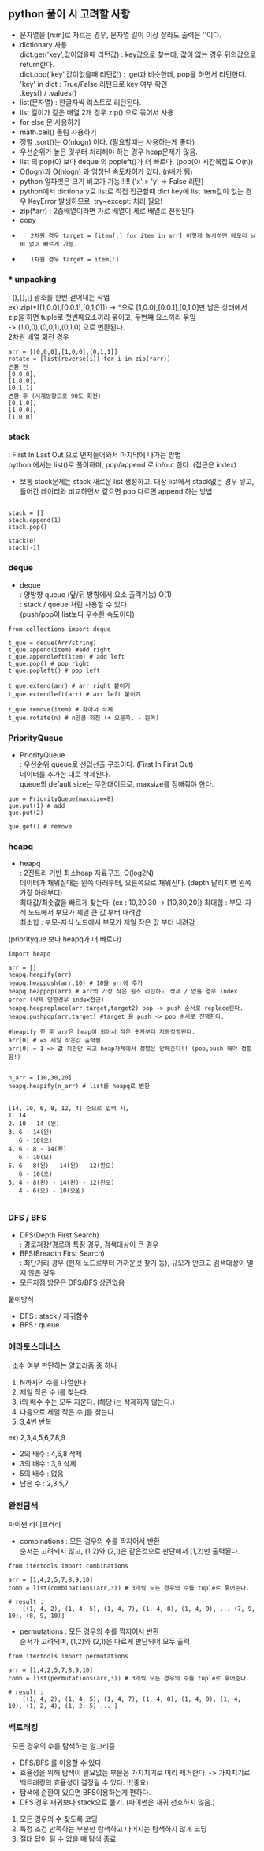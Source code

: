 
## python 풀이 시 고려할 사항
- 문자열을 [n:m]로 자르는 경우, 문자열 길이 이상 잘라도 출력은 ''이다.  
- dictionary 사용   
  dict.get('key',값이없을때 리턴값) : key값으로 찾는데, 값이 없는 경우 뒤의값으로 return한다.   
  dict.pop('key',값이없을때 리턴값) : .get과 비슷한데, pop을 하면서 리턴한다.   
  'key' in dict : True/False 리턴으로 key 여부 확인   
  .keys() / .values()   
- list(문자열) : 한글자씩 리스트로 리턴된다.
- list 길이가 같은 배열 2개 경우 zip() 으로 묶어서 사용
- for else 문 사용하기
- math.ceil() 올림 사용하기
- 정렬 .sort()는 O(nlogn) 이다. (필요할때는 사용하는게 좋다)
- 우선순위가 높은 것부터 처리해야 하는 경우 heap문제가 많음.
- list 의 pop(0) 보다 deque 의 popleft()가 더 빠르다. (pop(0) 시간복잡도 O(n))
- O(logn)과 O(nlogn) 과 엄청난 속도차이가 있다. (n배가 됨)
- python 알파벳은 크기 비교가 가능!!!!! ('x' > 'y' => False 리턴)
- python에서 dictionary로 list로 직접 접근할때 dict key에 list item값이 없는 경우 KeyError 발생하므로, try~except: 처리 필요!  
- zip(*arr) : 2중배열이라면 가로 배열이 세로 배열로 전환된다.
- copy 
-        2차원 경우 target = [item[:] for item in arr] 이렇게 복사하면 메모리 낭비 없이 빠르게 가능.
-        1차원 경우 target = item[:]


### * unpacking
: (),{},[] 괄호를 한번 걷어내는 작업  
ex) zip(*[[1,0.0],[0.0.1],[0,1,0]]) -> *으로 [1,0.0],[0.0.1],[0,1,0]만 남은 상태에서 zip을 하면 tuple로 첫번째요소끼리 묶이고, 두번쨰 요소끼리 묶임  
-> (1,0,0),(0,0,1),(0,1,0) 으로 변환된다.   
2차원 배열 회전 경우  
```
arr = [[0,0,0],[1,0,0],[0,1,1]]   
rotate = [list(reverse(i)) for i in zip(*arr)]
변환 전
[0,0,0],  
[1,0,0],  
[0,1,1]  
변환 후 (시계방향으로 90도 회전) 
[0,1,0],  
[1,0,0],  
[1,0,0]    
```


### stack
: First In Last Out 으로 먼저들어와서 마지막에 나가는 방법  
python 에서는 list()로 풀이하며, pop/append 로 in/out 한다. (접근은 index)  
- 보통 stack문제는 stack 새로운 list 생성하고, 대상 list에서 stack없는 경우 넣고, 들어간 데이터와 비교하면서 같으면 pop 다르면 append 하는 방법   

```

stack = []
stack.append(1)
stack.pop()

stack[0] 
stack[-1]
```


### deque
- deque   
: 양방향 queue (앞/뒤 방향에서 요소 출력가능) O(1)    
: stack / queue 처럼 사용할 수 있다.    
(push/pop이 list보다 우수한 속도이다)

```
from collections import deque

t_que = deque(Arr/string)
t_que.append(item) #add right
t_que.appendleft(item) # add left
t_que.pop() # pop right
t_que.popleft() # pop left

t_que.extend(arr) # arr right 붙이기
t_que.extendleft(arr) # arr left 붙이기

t_que.remove(item) # 찾아서 삭제
t_que.rotate(n) # n만큼 회전 (+ 오른쪽, - 왼쪽)
```

### PriorityQueue
- PriorityQueue    
: 우선순위 queue로 선입선출 구조이다. (First In First Out)   
데이터를 추가한 대로 삭제된다.  
queue의 default size는 무한대이므로, maxsize를 정해줘야 한다.  

```
que = PriorityQueue(maxsize=8)
que.put(1) # add
que.put(2)

que.get() # remove
```



### heapq
- heapq   
: 2진트리 기반 최소heap 자료구조, O(log2N)   
데이터가 채워질때는 왼쪽 아래부터, 오른쪽으로 채워진다. (depth 달리지면 왼쪽 가장 아래부터)  
최대값/최솟값을 빠르게 찾는다. (ex : 10,20,30 -> [10,30,20])
최대힙 : 부모-자식 노드에서 부모가 제일 큰 값 부터 내려감     
최소힙 : 부모-자식 노드에서 부모가 제일 작은 값 부터 내려감    

(priorityque 보다 heapq가 더 빠르다)

```
import heapq

arr = []
heapq.heapify(arr)
heapq.heappush(arr,10) # 10을 arr에 추가  
heapq.heappop(arr) # arr의 가장 작은 원소 리턴하고 삭제 / 없을 경우 index error (삭제 안할경우 index접근)
heapq.heapreplace(arr,target,target2) pop -> push 순서로 replace된다.
heapq.pushpop(arr,target) #target 을 push -> pop 순서로 진행한다.

#heapify 한 후 arr은 heap이 되어서 작은 숫자부터 자동정렬된다.
arr[0] # => 제일 작은값 출력됨.
arr[0] = 1 => 값 치환만 되고 heap자체에서 정렬은 안해준다!! (pop,push 해야 정렬함!)


n_arr = [10,30,20]
heapq.heapify(n_arr) # list를 heapq로 변환


[14, 10, 6, 8, 12, 4] 순으로 입력 시,
1. 14
2. 10 - 14 (왼)
3. 6 - 14(왼) 
   6 - 10(오)
4. 6 - 8 - 14(왼) 
   6 - 10(오)
5. 6 - 8(왼) - 14(왼) - 12(왼오) 
   6 - 10(오)
5. 4 - 8(왼) - 14(왼) - 12(왼오) 
   4 - 6(오) - 10(오왼)
   
```



### DFS / BFS
- DFS(Depth First Search)  
: 경로저장/경로의 특징 경우, 검색대상이 큰 경우
- BFS(Breadth First Search)  
: 최단거리 경우 (현재 노드로부터 가까운것 찾기 등), 규모가 안크고 검색대상이 멀지 않은 경우
- 모든지점 방문은 DFS/BFS 상관없음


풀이방식
- DFS : stack / 재귀함수
- BFS : queue


### 에라토스테네스
: 소수 여부 판단하는 알고리즘 중 하나

1. N까지의 수를 나열한다.
2. 제일 작은 수 i를 찾는다.
3. i의 배수 수는 모두 지운다. (해당 i는 삭제하지 않는다.)
4. 다음으로 제일 작은 수 j를 찾는다.
5. 3,4번 반복

ex) 2,3,4,5,6,7,8,9  
- 2의 배수 : 4,6,8 삭제
- 3의 배수 : 3,9 삭제
- 5의 배수 : 없음
- 남은 수 : 2,3,5,7  


### 완전탐색
파이썬 라이브러리  

- combinations
: 모든 경우의 수를 짝지어서 반환  
순서는 고려되지 않고, (1,2)와 (2,1)은 같은것으로 판단해서 (1,2)만 출력된다.   
```
from itertools import combinations

arr = [1,4,2,5,7,8,9,10]
comb = list(combinations(arr,3)) # 3개씩 모든 경우의 수를 tuple로 묶어준다.

# result : 
	[(1, 4, 2), (1, 4, 5), (1, 4, 7), (1, 4, 8), (1, 4, 9), ... (7, 9, 10), (8, 9, 10)]
```

- permutations
: 모든 경우의 수를 짝지어서 반환  
순서가 고려되며, (1,2)와 (2,1)은 다르게 판단되어 모두 출력.
```
from itertools import permutations

arr = [1,4,2,5,7,8,9,10]
comb = list(permutations(arr,3)) # 3개씩 모든 경우의 수를 tuple로 묶어준다.

# result :
	[(1, 4, 2), (1, 4, 5), (1, 4, 7), (1, 4, 8), (1, 4, 9), (1, 4, 10), (1, 2, 4), (1, 2, 5) ... ]
```


### 백트래킹
: 모든 경우의 수를 탐색하는 알고리즘   
- DFS/BFS 를 이용할 수 있다.
- 효율성을 위해 탐색이 필요없는 부분은 가지치기로 미리 제거한다. -> 가지치기로 백트래킹의 효율성이 결정될 수 있다. !!(중요)
- 탐색에 순환이 있으면 BFS이용하는게 편하다.
- DFS 경우 재귀보다 stack으로 풀기. (파이썬은 재귀 선호하지 않음.)

1. 모든 경우의 수 찾도록 코딩
2. 특정 조건 만족하는 부분만 탐색하고 나머지는 탐색하지 않게 코딩
3. 절대 답이 될 수 없을 때 탐색 종료

